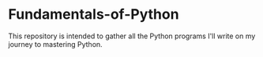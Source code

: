 # Fundamentals-of-Python
This repository is intended to gather all the Python programs I'll write on my journey to mastering Python.

